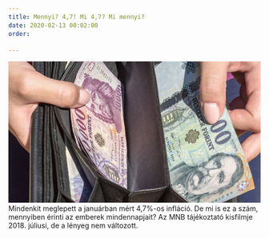 ```yaml
---
title: Mennyi? 4,7! Mi 4,7? Mi mennyi?
date: 2020-02-13 00:02:00
order: 

---
```

![](/uploads/2710_8516_1529568754-w1YiQKaZj_md.jpg)  
Mindenkit meglepett a januárban mért 4,7%-os infláció. De mi is ez a szám, mennyiben érinti az emberek mindennapjait? Az MNB tájékoztató kisfilmje 2018. júliusi, de a lényeg nem változott.